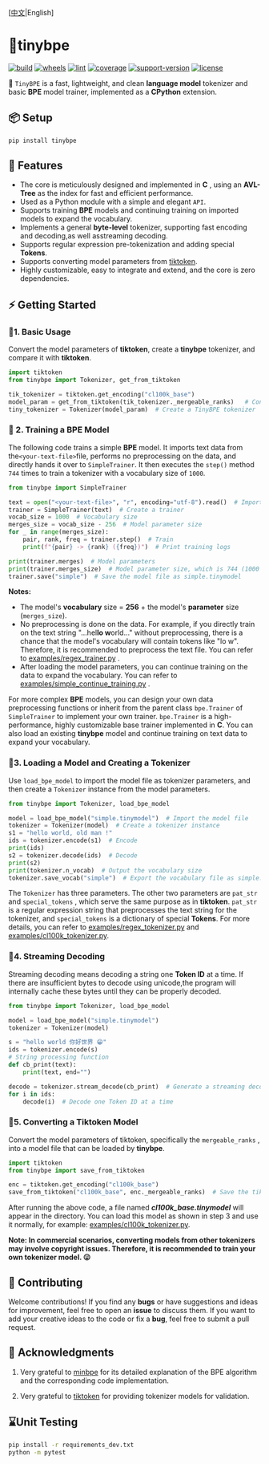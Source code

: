 [[中文](https://github.com/neluca/tinybpe/blob/main/README.md)|English]

# 🚀tinybpe

[![build](https://github.com/neluca/tinybpe/workflows/build/badge.svg)](https://github.com/neluca/tinybpe/actions/workflows/python-package.yml)
[![wheels](https://github.com/neluca/tinybpe/workflows/wheels/badge.svg)](https://github.com/neluca/tinybpe/actions/workflows/wheels.yml)
[![lint](https://github.com/neluca/tinybpe/workflows/lint/badge.svg)](https://github.com/neluca/tinybpe/actions/workflows/lint.yml)
[![coverage](https://img.shields.io/codecov/c/github/neluca/tinybpe)](https://codecov.io/gh/neluca/tinybpe)
[![support-version](https://img.shields.io/pypi/pyversions/tinybpe)](https://pypi.org/project/tinybpe/)
[![license](https://img.shields.io/github/license/neluca/tinybpe)](https://github.com/neluca/tinybpe/blob/main/LICENSE)

👋 `TinyBPE` is a fast, lightweight, and clean **language model** tokenizer and basic **BPE** model trainer, implemented as a **CPython** extension.

## 📦 Setup

```bash
pip install tinybpe
```

## 🌟 Features

- The core is meticulously designed and implemented in **C** , using an **AVL-Tree** as the index for fast and efficient performance.
- Used as a Python module with a simple and elegant `API`.
- Supports training **BPE** models and continuing training on imported models to expand the vocabulary.
- Implements a general **byte-level** tokenizer, supporting fast encoding and decoding,as well asstreaming decoding.
- Supports regular expression pre-tokenization and adding special **Tokens**.
- Supports converting model parameters from [tiktoken](https://github.com/openai/tiktoken).
- Highly customizable, easy to integrate and extend, and the core is zero dependencies.



## ⚡️ Getting Started

### 📍1. Basic Usage

Convert the model parameters of **tiktoken**, create a **tinybpe** tokenizer, and compare it with **tiktoken**.

```python
import tiktoken
from tinybpe import Tokenizer, get_from_tiktoken

tik_tokenizer = tiktoken.get_encoding("cl100k_base")
model_param = get_from_tiktoken(tik_tokenizer._mergeable_ranks)   # Convert model parameters
tiny_tokenizer = Tokenizer(model_param)  # Create a TinyBPE tokenizer

```

### 📍 2. Training a BPE Model

The following code trains a simple **BPE** model. It imports text data from the`<your-text-file>`file, performs no preprocessing on the data, and directly hands it over to `SimpleTrainer`. It then executes the `step()` method `744` times to train a tokenizer with a vocabulary size of `1000`.

```python
from tinybpe import SimpleTrainer

text = open("<your-text-file>", "r", encoding="utf-8").read()  # Import text file
trainer = SimpleTrainer(text)  # Create a trainer
vocab_size = 1000  # Vocabulary size
merges_size = vocab_size - 256  # Model parameter size
for _ in range(merges_size):
    pair, rank, freq = trainer.step()  # Train
    print(f"{pair} -> {rank} ({freq})")  # Print training logs

print(trainer.merges)  # Model parameters
print(trainer.merges_size)  # Model parameter size, which is 744 (1000 - 256)
trainer.save("simple")  # Save the model file as simple.tinymodel
```

**Notes:**

- The model's **vocabulary** size = **256** + the model's **parameter** size (`merges_size`).
- No preprocessing is done on the data. For example, if you directly train on the text string "...hel**lo w**orld..." without preprocessing, there is a chance that the model's vocabulary will contain tokens like "lo w". Therefore, it is recommended to preprocess the text file. You can refer to [examples/regex_trainer.py](https://github.com/neluca/tinybpe/blob/main/examples/regex_trainer.py) .
- After loading the model parameters, you can continue training on the data to expand the vocabulary. You can refer to [examples/simple_continue_training.py](https://github.com/neluca/tinybpe/blob/main/examples/simple_continue_training.py) .

For more complex **BPE** models, you can design your own data preprocessing functions or inherit from the parent class `bpe.Trainer` of `SimpleTrainer` to implement your own trainer. `bpe.Trainer` is a high-performance, highly customizable base trainer implemented in **C**. You can also load an existing **tinybpe** model and continue training on text data to expand your vocabulary.

### 📍3. Loading a Model and Creating a Tokenizer

Use `load_bpe_model` to import the model file as tokenizer parameters, and then create a `Tokenizer` instance from the model parameters.

```python
from tinybpe import Tokenizer, load_bpe_model

model = load_bpe_model("simple.tinymodel")  # Import the model file
tokenizer = Tokenizer(model)  # Create a tokenizer instance
s1 = "hello world, old man !"
ids = tokenizer.encode(s1)  # Encode
print(ids)
s2 = tokenizer.decode(ids)  # Decode
print(s2)
print(tokenizer.n_vocab)  # Output the vocabulary size
tokenizer.save_vocab("simple")  # Export the vocabulary file as simple.vocab
```

The `Tokenizer` has three parameters. The other two parameters are `pat_str` and `special_tokens` , which serve the same purpose as in **tiktoken**. `pat_str` is a regular expression string that preprocesses the text string for the tokenizer, and `special_tokens` is a dictionary of special **Tokens**. For more details, you can refer to [examples/regex_tokenizer.py](https://github.com/neluca/tinybpe/blob/main/examples/regex_tokenizer.py) and [examples/cl100k_tokenizer.py](https://github.com/neluca/tinybpe/blob/main/examples/cl100k_tokenizer.py).

### 📍4. Streaming Decoding

Streaming decoding means decoding a string one **Token ID** at a time. If there are insufficient bytes to decode using unicode,the program will internally cache these bytes until they can be properly decoded.

```python
from tinybpe import Tokenizer, load_bpe_model

model = load_bpe_model("simple.tinymodel")
tokenizer = Tokenizer(model)

s = "hello world 你好世界 😁"
ids = tokenizer.encode(s)
# String processing function
def cb_print(text):
    print(text, end="")

decode = tokenizer.stream_decode(cb_print)  # Generate a streaming decoding function
for i in ids:
    decode(i)  # Decode one Token ID at a time
```

### 📍5. Converting a Tiktoken Model

Convert the model parameters of tiktoken, specifically the `mergeable_ranks` , into a model file that can be loaded by **tinybpe**.

```python
import tiktoken
from tinybpe import save_from_tiktoken

enc = tiktoken.get_encoding("cl100k_base")
save_from_tiktoken("cl100k_base", enc._mergeable_ranks)  # Save the tiktoken model parameters as a TinyBPE model file
```

After running the above code, a file named ***cl100k_base.tinymodel*** will appear in the directory. You can load this model as shown in step 3 and use it normally, for example: [examples/cl100k_tokenizer.py](https://github.com/neluca/tinybpe/blob/main/examples/cl100k_tokenizer.py).

**Note: In commercial scenarios, converting models from other tokenizers may involve copyright issues. Therefore, it is recommended to train your own tokenizer model. 😛**



## 🔧 Contributing

Welcome contributions! If you find any **bugs** or have suggestions and ideas for improvement, feel free to open an **issue** to discuss them. If you want to add your creative ideas to the code or fix a **bug**, feel free to submit a pull request.

## 🤝 Acknowledgments

1. Very grateful to [minbpe](https://github.com/karpathy/minbpe) for its detailed explanation of the BPE algorithm and the corresponding code implementation.

2. Very grateful to [tiktoken](https://github.com/openai/tiktoken) for providing tokenizer models for validation.


## ⌛Unit Testing


```bash
pip install -r requirements_dev.txt
python -m pytest
```

